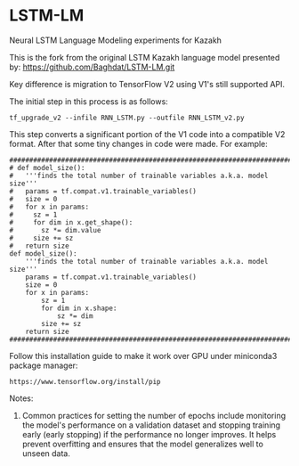 # LSTM-LM

Neural LSTM Language Modeling experiments for Kazakh

This is the fork from the original LSTM Kazakh language model presented by: https://github.com/Baghdat/LSTM-LM.git

Key difference is migration to TensorFlow V2 using V1's still supported API.

The initial step in this process is as follows:
```
tf_upgrade_v2 --infile RNN_LSTM.py --outfile RNN_LSTM_v2.py
```
This step converts a significant portion of the V1 code into a compatible V2 format.
After that some tiny changes in code were made. For example:
```
###########################################################################
# def model_size():
#   '''finds the total number of trainable variables a.k.a. model size'''
#   params = tf.compat.v1.trainable_variables()
#   size = 0
#   for x in params:
#     sz = 1
#     for dim in x.get_shape():
#       sz *= dim.value
#     size += sz
#   return size
def model_size():
    '''finds the total number of trainable variables a.k.a. model size'''
    params = tf.compat.v1.trainable_variables()
    size = 0
    for x in params:
        sz = 1
        for dim in x.shape:
            sz *= dim
        size += sz
    return size
###########################################################################
```
Follow this installation guide to make it work over GPU under miniconda3 package manager:
```
https://www.tensorflow.org/install/pip
```


Notes:
1. Common practices for setting the number of epochs include monitoring the model's performance on a validation dataset and stopping training early (early stopping) if the performance no longer improves. It helps prevent overfitting and ensures that the model generalizes well to unseen data.

